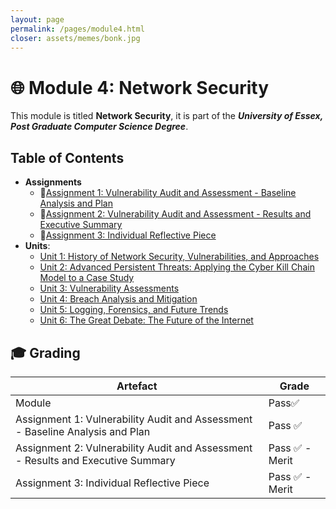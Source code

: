 ```yaml
---
layout: page
permalink: /pages/module4.html
closer: assets/memes/bonk.jpg
---
```


# 🌐 Module 4: Network Security

This module is titled **Network Security**, it is part of the ***University of Essex, Post Graduate Computer Science Degree***.

## Table of Contents

- **Assignments**
  - 📃[Assignment 1: Vulnerability Audit and Assessment - Baseline Analysis and Plan](/pages/module4/assignment1/m4a1.html)
  - 📃[Assignment 2: Vulnerability Audit and Assessment - Results and Executive Summary](/pages/module4/assignment2/m4a2.html)
  - 📃[Assignment 3: Individual Reflective Piece](/pages/module4/assignment3/m4a3.html)
- **Units**:
  - [Unit 1: History of Network Security, Vulnerabilities, and Approaches](/pages/module4/unit-assignments/unit1/m4u1.html)
  - [Unit 2: Advanced Persistent Threats: Applying the Cyber Kill Chain Model to a Case Study](/pages/module4/unit-assignments/unit2/m4u2.html)
  - [Unit 3: Vulnerability Assessments](/pages/module4/unit-assignments/unit3/m4u3.html)
  - [Unit 4: Breach Analysis and Mitigation](/pages/module4/unit-assignments/unit4/m4u4.html)
  - [Unit 5: Logging, Forensics, and Future Trends](/pages/module4/unit-assignments/unit5/m4u5.html)
  - [Unit 6: The Great Debate: The Future of the Internet](/pages/module4/unit-assignments/unit6/m4u6.html)

## 🎓 Grading

| Artefact                           | Grade                |
| ---------------------------------- | -------------------- |
| Module | Pass✅ |
| Assignment 1: Vulnerability Audit and Assessment - Baseline Analysis and Plan | Pass ✅ |
| Assignment 2: Vulnerability Audit and Assessment - Results and Executive Summary   | Pass ✅ - Merit  |
| Assignment 3: Individual Reflective Piece | Pass ✅ - Merit |  
